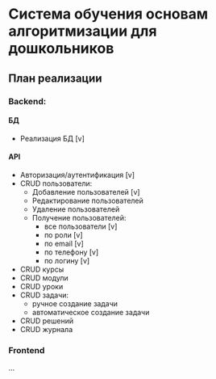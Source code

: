 # Система обучения основам алгоритмизации для дошкольников

## План реализации

### Backend:
#### БД
* Реализация БД [v]

#### API
* Авторизация/аутентификация [v]
* CRUD пользователи:
  * Добавление пользователей [v]
  * Редактирование пользователей
  * Удаление пользователей
  * Получение пользователей:
      - все пользователи [v]
      - по роли [v]
      - по email [v]
      - по телефону [v]
      - по логину [v]
* CRUD курсы
* CRUD модули
* CRUD уроки
* CRUD задачи:
  - ручное создание задачи
  - автоматическое создание задачи
* CRUD решений
* CRUD журнала

### Frontend
...